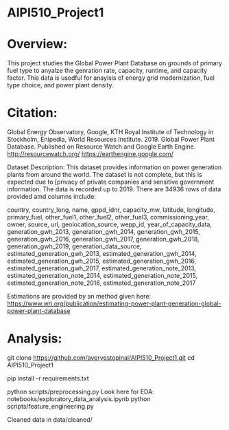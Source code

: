 # AIPI510_Project1

# Overview:
This project studies the Global Power Plant Database on grounds of primary fuel type to anyalze the genration rate, capacity, runtime, and capacity factor. This data is usedful for anaylsis of energy grid modernization, fuel type choice, and power plant density.

# Citation: 
Global Energy Observatory, Google, KTH Royal Institute of Technology in Stockholm, Enipedia, World Resources Institute. 2019. Global Power Plant Database. Published on Resource Watch and Google Earth Engine. http://resourcewatch.org/ https://earthengine.google.com/  

Dataset Description:
This dataset provides information on power generation plants from around the world. The dataset is not complete, but this is expected due to [privacy of private companies and sensitive government information. The data is recorded up to 2019. There are 34936 rows of data provided amd columns include: 

country, country_long, name, gppd_idnr, capacity_mw, latitude, longitude, primary_fuel, other_fuel1, other_fuel2, other_fuel3, commissioning_year, owner, source, url, geolocation_source, wepp_id, year_of_capacity_data, generation_gwh_2013, generation_gwh_2014, generation_gwh_2015, generation_gwh_2016, generation_gwh_2017, generation_gwh_2018, generation_gwh_2019, generation_data_source, estimated_generation_gwh_2013, estimated_generation_gwh_2014, estimated_generation_gwh_2015, estimated_generation_gwh_2016, estimated_generation_gwh_2017, estimated_generation_note_2013, estimated_generation_note_2014, estimated_generation_note_2015, estimated_generation_note_2016, estimated_generation_note_2017

Estimations are provided by an method given here: https://www.wri.org/publication/estimating-power-plant-generation-global-power-plant-database


# Analysis:

git clone https://github.com/averyestopinal/AIPI510_Project1.git
cd AIPI510_Project1

pip install -r requirements.txt

python scripts/preprocessing.py
Look here for EDA: notebooks/exploratory_data_analysis.ipynb
python scripts/feature_engineering.py

Cleaned data in data/cleaned/
